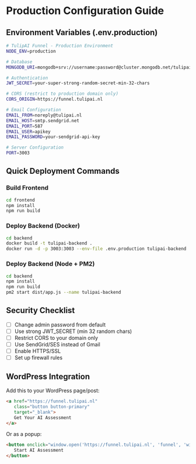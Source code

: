 # Production Configuration Guide

## Environment Variables (.env.production)

```bash
# TulipAI Funnel - Production Environment
NODE_ENV=production

# Database
MONGODB_URI=mongodb+srv://username:password@cluster.mongodb.net/tulipai_production?retryWrites=true&w=majority

# Authentication
JWT_SECRET=your-super-strong-random-secret-min-32-chars

# CORS (restrict to production domain only)
CORS_ORIGIN=https://funnel.tulipai.nl

# Email Configuration
EMAIL_FROM=noreply@tulipai.nl
EMAIL_HOST=smtp.sendgrid.net
EMAIL_PORT=587
EMAIL_USER=apikey
EMAIL_PASSWORD=your-sendgrid-api-key

# Server Configuration
PORT=3003
```

## Quick Deployment Commands

### Build Frontend
```bash
cd frontend
npm install
npm run build
```

### Deploy Backend (Docker)
```bash
cd backend
docker build -t tulipai-backend .
docker run -d -p 3003:3003 --env-file .env.production tulipai-backend
```

### Deploy Backend (Node + PM2)
```bash
cd backend
npm install
npm run build
pm2 start dist/app.js --name tulipai-backend
```

## Security Checklist

- [ ] Change admin password from default
- [ ] Use strong JWT_SECRET (min 32 random chars)
- [ ] Restrict CORS to your domain only
- [ ] Use SendGrid/SES instead of Gmail
- [ ] Enable HTTPS/SSL
- [ ] Set up firewall rules

## WordPress Integration

Add this to your WordPress page/post:

```html
<a href="https://funnel.tulipai.nl" 
   class="button button-primary" 
   target="_blank">
   Get Your AI Assessment
</a>
```

Or as a popup:
```html
<button onclick="window.open('https://funnel.tulipai.nl', 'funnel', 'width=1200,height=800')">
   Start AI Assessment
</button>
```


